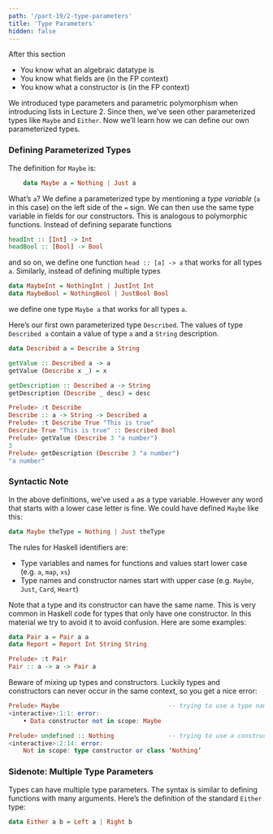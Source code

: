 ```yaml
---
path: '/part-19/2-type-parameters'
title: 'Type Parameters'
hidden: false
---
```


<text-box variant='learningObjectives' name="Learning objectives">

After this section

*   You know what an algebraic datatype is
*   You know what fields are (in the FP context)
*   You know what a constructor is (in the FP context)

</text-box>


We introduced type parameters and parametric polymorphism when introducing lists in Lecture 2. Since then, we’ve seen other parameterized types like `Maybe` and `Either`. Now we’ll learn how we can define our own parameterized types.


### Defining Parameterized Types

The definition for `Maybe` is:

```haskell
    data Maybe a = Nothing | Just a
```
What’s `a`? We define a parameterized type by mentioning a _type variable_ (`a` in this case) on the left side of the `=` sign. We can then use the same type variable in fields for our constructors. This is analogous to polymorphic functions. Instead of defining separate functions
```haskell
headInt :: [Int] -> Int
headBool :: [Bool] -> Bool
```
and so on, we define one function `head :: [a] -> a` that works for all types `a`. Similarly, instead of defining multiple types
```haskell
data MaybeInt = NothingInt | JustInt Int
data MaybeBool = NothingBool | JustBool Bool
```
we define one type `Maybe a` that works for all types `a`.

Here’s our first own parameterized type `Described`. The values of type `Described a` contain a value of type `a` and a `String` description.
```haskell
data Described a = Describe a String

getValue :: Described a -> a
getValue (Describe x _) = x

getDescription :: Described a -> String
getDescription (Describe _ desc) = desc

Prelude> :t Describe
Describe :: a -> String -> Described a
Prelude> :t Describe True "This is true"
Describe True "This is true" :: Described Bool
Prelude> getValue (Describe 3 "a number")
3
Prelude> getDescription (Describe 3 "a number")
"a number"
```

### Syntactic Note

In the above definitions, we’ve used `a` as a type variable. However any word that starts with a lower case letter is fine. We could have defined `Maybe` like this:
```haskell
data Maybe theType = Nothing | Just theType
```
The rules for Haskell identifiers are:

*   Type variables and names for functions and values start lower case (e.g. `a`, `map`, `xs`)
*   Type names and constructor names start with upper case (e.g. `Maybe`, `Just`, `Card`, `Heart`)

Note that a type and its constructor can have the same name. This is very common in Haskell code for types that only have one constructor. In this material we try to avoid it to avoid confusion. Here are some examples:

```haskell
data Pair a = Pair a a
data Report = Report Int String String

Prelude> :t Pair
Pair :: a -> a -> Pair a
```
Beware of mixing up types and constructors. Luckily types and constructors can never occur in the same context, so you get a nice error:

```haskell
Prelude> Maybe                              -- trying to use a type name as a value
<interactive>:1:1: error:
    • Data constructor not in scope: Maybe

Prelude> undefined :: Nothing               -- trying to use a constructor as a type
<interactive>:2:14: error:
    Not in scope: type constructor or class ‘Nothing’
```
### Sidenote: Multiple Type Parameters

Types can have multiple type parameters. The syntax is similar to defining functions with many arguments. Here’s the definition of the standard `Either` type:

```haskell
data Either a b = Left a | Right b
```
